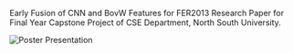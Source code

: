 Early Fusion of CNN and BovW Features for FER2013 Research Paper for Final Year Capstone Project of CSE Department, North South University. 

![Poster Presentation](./poster.jpg)




